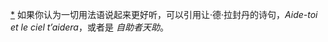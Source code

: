 [*](28_Chapter_Sixteen_The_L.xhtml#footnote-045-backlink) 如果你认为一切用法语说起来更好听，可以引用让·德·拉封丹的诗句，*Aide-toi et le ciel t’aidera*，或者是 *自助者天助*。
